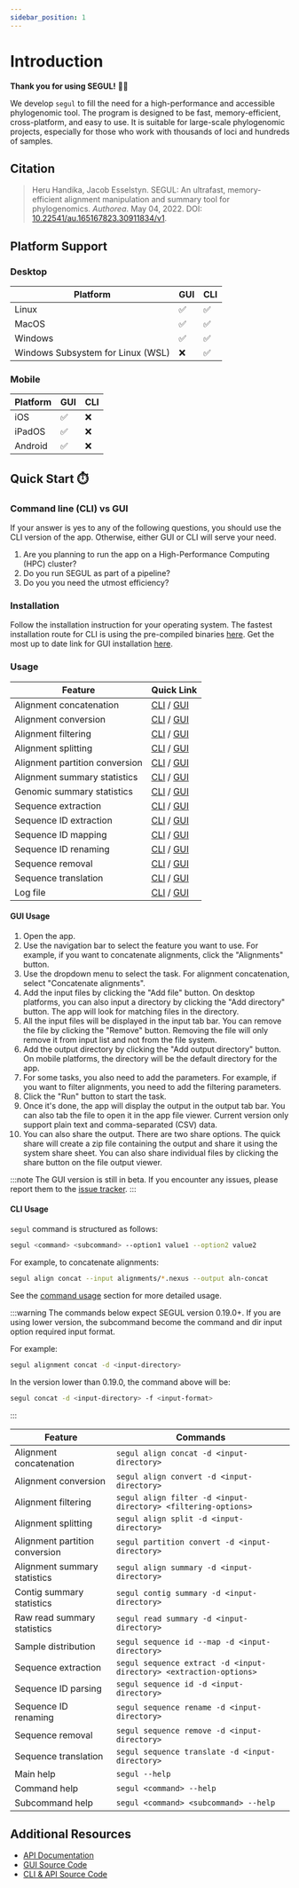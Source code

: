 ```yaml
---
sidebar_position: 1
---
```


# Introduction

**Thank you for using SEGUL!** 🙏🏻

We develop `segul` to fill the need for a high-performance and accessible phylogenomic tool. The program is designed to be fast, memory-efficient, cross-platform, and easy to use. It is suitable for large-scale phylogenomic projects, especially for those who work with thousands of loci and hundreds of samples.

## Citation

> Heru Handika, Jacob Esselstyn. SEGUL: An ultrafast, memory-efficient alignment manipulation and summary tool for phylogenomics. _Authorea_. May 04, 2022. DOI: [10.22541/au.165167823.30911834/v1](https://www.authorea.com/doi/full/10.22541/au.165167823.30911834/v1).

## Platform Support

### Desktop

| Platform                          | GUI | CLI |
| --------------------------------- | --- | --- |
| Linux                             | ✅   | ✅   |
| MacOS                             | ✅   | ✅   |
| Windows                           | ✅   | ✅   |
| Windows Subsystem for Linux (WSL) | ❌   | ✅   |

### Mobile

| Platform | GUI | CLI |
| -------- | --- | --- |
| iOS      | ✅   | ❌   |
| iPadOS   | ✅   | ❌   |
| Android  | ✅   | ❌   |

## Quick Start ⏱️

### Command line (CLI) vs GUI

If your answer is yes to any of the following questions, you should use the CLI version of the app. Otherwise, either GUI or CLI will serve your need.

1. Are you planning to run the app on a High-Performance Computing (HPC) cluster?
2. Do you run SEGUL as part of a pipeline?
3. Do you you need the utmost efficiency?

### Installation

Follow the installation instruction for your operating system. The fastest installation route for CLI is using the pre-compiled binaries [here](./installation/install_binary). Get the most up to date link for GUI installation [here](./installation/install_gui).

### Usage

| Feature                        | Quick Link                                                  |
| ------------------------------ | ----------------------------------------------------------- |
| Alignment concatenation        | [CLI](./cli-usage/concat) / [GUI](./gui-usage/concat)       |
| Alignment conversion           | [CLI](./cli-usage/convert) / [GUI](./gui-usage/convert)     |
| Alignment filtering            | [CLI](./cli-usage/filter) / [GUI](./gui-usage/filter)       |
| Alignment splitting            | [CLI](./cli-usage/split) / [GUI](./gui-usage/split)         |
| Alignment partition conversion | [CLI](./cli-usage/partition) / [GUI](./gui-usage/partition) |
| Alignment summary statistics   | [CLI](./cli-usage/summary) / [GUI](./gui-usage/summary)     |
| Genomic summary statistics     | [CLI](./cli-usage/genomic) / [GUI](./gui-usage/genomic)     |
| Sequence extraction            | [CLI](./cli-usage/extract) / [GUI](./gui-usage/extract)     |
| Sequence ID extraction         | [CLI](./cli-usage/id) / [GUI](./gui-usage/id)               |
| Sequence ID mapping            | [CLI](./cli-usage/map.md) / [GUI](./gui-usage/id)           |
| Sequence ID renaming           | [CLI](./cli-usage/rename) / [GUI](./gui-usage/rename)       |
| Sequence removal               | [CLI](./cli-usage/remove) / [GUI](./gui-usage/remove)       |
| Sequence translation           | [CLI](./cli-usage/translate) / [GUI](./gui-usage/translate) |
| Log file                       | [CLI](./cli-usage/log) / [GUI](./gui-usage/log)             |

#### GUI Usage

1. Open the app.
2. Use the navigation bar to select the feature you want to use. For example, if you want to concatenate alignments, click the "Alignments" button.
3. Use the dropdown menu to select the task. For alignment concatenation, select "Concatenate alignments".
4. Add the input files by clicking the "Add file" button. On desktop platforms, you can also input a directory by clicking the "Add directory" button. The app will look for matching files in the directory.
5. All the input files will be displayed in the input tab bar. You can remove the file by clicking the "Remove" button. Removing the file will only remove it from input list and not from the file system.
6. Add the output directory by clicking the "Add output directory" button. On mobile platforms, the directory will be the default directory for the app.
7. For some tasks, you also need to add the parameters. For example, if you want to filter alignments, you need to add the filtering parameters.
8. Click the "Run" button to start the task.
9. Once it's done, the app will display the output in the output tab bar. You can also tab the file to open it in the app file viewer. Current version only support plain text and comma-separated (CSV) data.
10. You can also share the output. There are two share options. The quick share will create a zip file containing the output and share it using the system share sheet. You can also share individual files by clicking the share button on the file output viewer.

:::note
The GUI version is still in beta. If you encounter any issues, please report them to the [issue tracker](https://github.com/hhandika/segui/issues).
:::

#### CLI Usage

`segul` command is structured as follows:

```bash
segul <command> <subcommand> --option1 value1 --option2 value2
```

For example, to concatenate alignments:

```bash
segul align concat --input alignments/*.nexus --output aln-concat
```

See the [command usage](./cli-usage/command_options.md) section for more detailed usage.

:::warning
The commands below expect SEGUL version 0.19.0+. If you are using lower version, the subcommand become the command and dir input option required input format.

For example:

```bash
segul alignment concat -d <input-directory>
```

In the version lower than 0.19.0, the command above will be:

```bash
segul concat -d <input-directory> -f <input-format>
```

:::

| Feature                        | Commands                                                           |
| ------------------------------ | ------------------------------------------------------------------ |
| Alignment concatenation        | `segul align concat -d <input-directory>`                          |
| Alignment conversion           | `segul align convert -d <input-directory>`                         |
| Alignment filtering            | `segul align filter -d <input-directory> <filtering-options>`      |
| Alignment splitting            | `segul align split -d <input-directory>`                           |
| Alignment partition conversion | `segul partition convert -d <input-directory>`                     |
| Alignment summary statistics   | `segul align summary -d <input-directory>`                         |
| Contig summary statistics      | `segul contig summary -d <input-directory>`                        |
| Raw read summary statistics    | `segul read summary -d <input-directory>`                          |
| Sample distribution            | `segul sequence id --map -d <input-directory>`                     |
| Sequence extraction            | `segul sequence extract -d <input-directory> <extraction-options>` |
| Sequence ID parsing            | `segul sequence id -d <input-directory>`                           |
| Sequence ID renaming           | `segul sequence rename -d <input-directory>`                       |
| Sequence removal               | `segul sequence remove -d <input-directory>`                       |
| Sequence translation           | `segul sequence translate -d <input-directory>`                    |
| Main help                      | `segul --help`                                                     |
| Command help         | `segul <command> --help`                                        |
| Subcommand help          | `segul <command> <subcommand> --help`                           |

## Additional Resources

- [API Documentation](https://docs.rs/segul/0.18.1/segul/)
- [GUI Source Code](https://github.com/hhandika/segui)
- [CLI & API Source Code](https://github.com/hhandika/segul)

